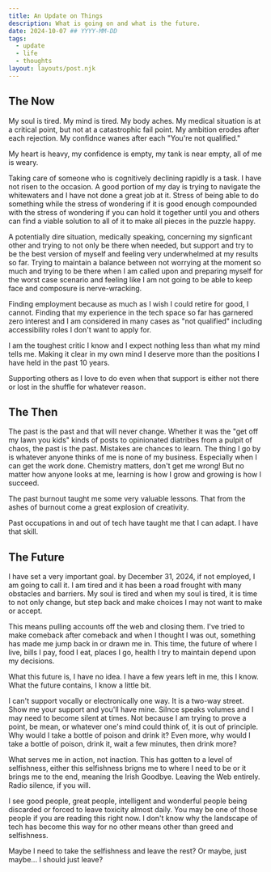 ```yaml
---
title: An Update on Things
description: What is going on and what is the future.
date: 2024-10-07 ## YYYY-MM-DD
tags:
  - update
  - life
  - thoughts
layout: layouts/post.njk
---
```


## The Now

My soul is tired. My mind is tired. My body aches. My medical situation is at a critical point, but not at a catastrophic fail point. My ambition erodes after each rejection. My confidnce wanes after each "You're not qualified."

My heart is heavy, my confidence is empty, my tank is near empty, all of me is weary.

Taking care of someone who is cognitively declining rapidly is a task. I have not risen to the occasion. A good portion of my day is trying to navigate the whitewaters and I have not done a great job at it. Stress of being able to do something while the stress of wondering if it is good enough compounded with the stress of wondering if you can hold it together until you and others can find a viable solution to all of it to make all pieces in the puzzle happy.

A potentially dire situation, medically speaking, concerning my signficant other and trying to not only be there when needed, but support and try to be the best version of myself and feeling very underwhelmed at my results so far. Trying to maintain a balance between not worrying at the moment so much and trying to be there when I am called upon and preparing myself for the worst case scenario and feeling like I am not going to be able to keep face and composure is nerve-wracking.

Finding employment because as much as I wish I could retire for good, I cannot. Finding that my experience in the tech space so far has garnered zero interest and I am considered in many cases as "not qualified" including accessibility roles I don't want to apply for.

I am the toughest critic I know and I expect nothing less than what my mind tells me. Making it clear in my own mind I deserve more than the positions I have held in the past 10 years.

Supporting others as I love to do even when that support is either not there or lost in the shuffle for whatever reason.

## The Then

The past is the past and that will never change. Whether it was the "get off my lawn you kids" kinds of posts to opinionated diatribes from a pulpit of chaos, the past is the past. Mistakes are chances to learn. The thing I go by is whatever anyone thinks of me is none of my business. Especially when I can get the work done. Chemistry matters, don't get me wrong! But no matter how anyone looks at me, learning is how I grow and growing is how I succeed.

The past burnout taught me some very valuable lessons. That from the ashes of burnout come a great explosion of creativity.

Past occupations in and out of tech have taught me that I can adapt. I have that skill.

## The Future

I have set a very important goal. by December 31, 2024, if not employed, I am going to call it. I am tired and it has been a road frought with many obstacles and barriers. My soul is tired and when my soul is tired, it is time to not only change, but step back and make choices I may not want to make or accept.

This means pulling accounts off the web and closing them. I've tried to make comeback after comeback and when I thought I was out, something has made me jump back in or drawn me in. This time, the future of where I live, bills I pay, food I eat, places I go, health I try to maintain depend upon my decisions.

What this future is, I have no idea. I have a few years left in me, this I know. What the future contains, I know a little bit.

I can't support vocally or electronically one way. It is a two-way street. Show me your support and you'll have mine. Silnce speaks volumes and I may need to become silent at times. Not because I am trying to prove a point, be mean, or whatever one's mind could think of, it is out of principle. Why would I take a bottle of poison and drink it? Even more, why would I take a bottle of poison, drink it, wait a few minutes, then drink more?

What serves me in action, not inaction. This has gotten to a level of selfishness, either this selfishness brigns me to where I need to be or it brings me to the end, meaning the Irish Goodbye. Leaving the Web entirely. Radio silence, if you will.

I see good people, great people, intelligent and wonderful people being discarded or forced to leave toxicity almost daily. You may be one of those people if you are reading this right now. I don't know why the landscape of tech has become this way for no other means other than greed and selfishness.

Maybe I need to take the selfishness and leave the rest? Or maybe, just maybe... I should just leave?

